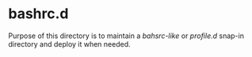 # bashrc.d

Purpose of this directory is to maintain a _bahsrc-like_ or _profile.d_ snap-in directory
and deploy it when needed.
